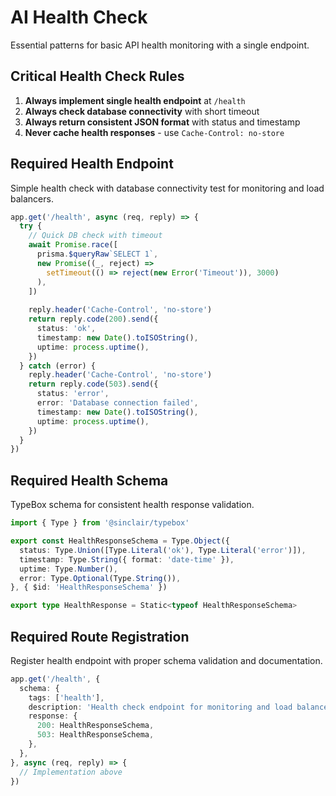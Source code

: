 # AI Health Check

Essential patterns for basic API health monitoring with a single endpoint.

## Critical Health Check Rules

1. **Always implement single health endpoint** at `/health`
2. **Always check database connectivity** with short timeout
3. **Always return consistent JSON format** with status and timestamp
4. **Never cache health responses** - use `Cache-Control: no-store`

## Required Health Endpoint

Simple health check with database connectivity test for monitoring and load balancers.

```ts
app.get('/health', async (req, reply) => {
  try {
    // Quick DB check with timeout
    await Promise.race([
      prisma.$queryRaw`SELECT 1`,
      new Promise((_, reject) => 
        setTimeout(() => reject(new Error('Timeout')), 3000)
      ),
    ])
    
    reply.header('Cache-Control', 'no-store')
    return reply.code(200).send({
      status: 'ok',
      timestamp: new Date().toISOString(),
      uptime: process.uptime(),
    })
  } catch (error) {
    reply.header('Cache-Control', 'no-store')
    return reply.code(503).send({
      status: 'error',
      error: 'Database connection failed',
      timestamp: new Date().toISOString(),
      uptime: process.uptime(),
    })
  }
})
```

## Required Health Schema

TypeBox schema for consistent health response validation.

```ts
import { Type } from '@sinclair/typebox'

export const HealthResponseSchema = Type.Object({
  status: Type.Union([Type.Literal('ok'), Type.Literal('error')]),
  timestamp: Type.String({ format: 'date-time' }),
  uptime: Type.Number(),
  error: Type.Optional(Type.String()),
}, { $id: 'HealthResponseSchema' })

export type HealthResponse = Static<typeof HealthResponseSchema>
```

## Required Route Registration

Register health endpoint with proper schema validation and documentation.

```ts
app.get('/health', {
  schema: {
    tags: ['health'],
    description: 'Health check endpoint for monitoring and load balancers',
    response: {
      200: HealthResponseSchema,
      503: HealthResponseSchema,
    },
  },
}, async (req, reply) => {
  // Implementation above
})
```
